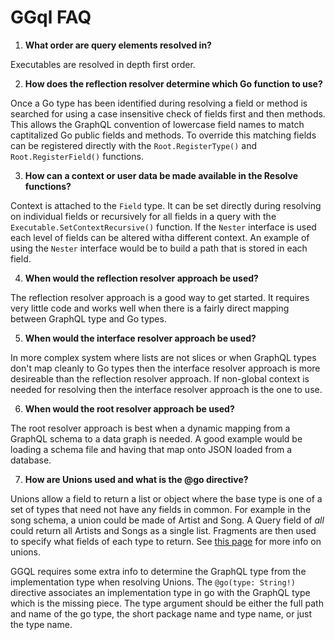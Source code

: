 # GGql FAQ

1) **What order are query elements resolved in?**

  Executables are resolved in depth first order.

2) **How does the reflection resolver determine which Go function to use?**

  Once a Go type has been identified during resolving a field or
  method is searched for using a case insensitive check of fields
  first and then methods. This allows the GraphQL convention of
  lowercase field names to match captitalized Go public fields and
  methods. To override this matching fields can be registered directly
  with the `Root.RegisterType()` and `Root.RegisterField()` functions.

3) **How can a context or user data be made available in the Resolve functions?**

  Context is attached to the `Field` type. It can be set directly
  during resolving on individual fields or recursively for all fields
  in a query with the `Executable.SetContextRecursive()` function. If
  the `Nester` interface is used each level of fields can be altered
  witha different context. An example of using the `Nester` interface
  would be to build a path that is stored in each field.

4) **When would the reflection resolver approach be used?**

  The reflection resolver approach is a good way to get started. It
  requires very little code and works well when there is a fairly
  direct mapping between GraphQL type and Go types.

5) **When would the interface resolver approach be used?**

  In more complex system where lists are not slices or when GraphQL
  types don't map cleanly to Go types then the interface resolver
  approach is more desireable than the reflection resolver
  approach. If non-global context is needed for resolving then the
  interface resolver approach is the one to use.

6) **When would the root resolver approach be used?**

  The root resolver approach is best when a dynamic mapping from a
  GraphQL schema to a data graph is needed. A good example would be
  loading a schema file and having that map onto JSON loaded from a
  database.

7) **How are Unions used and what is the @go directive?**

  Unions allow a field to return a list or object where the base type is one of a
  set of types that need not have any fields in common.  For example in the song
  schema, a union could be made of Artist and Song. A Query field of _all_ could
  return all Artists and Songs as a single list. Fragments are then used to
  specify what fields of each type to return. See [this
  page](https://graphql.org/learn/schema/#union-types) for more info on unions.

  GGQL requires some extra info to determine the GraphQL type from the 
  implementation type when resolving Unions. The `@go(type: String!)` directive
  associates an implementation type in go with the GraphQL type which is the 
  missing piece. The type argument should be either the full path and name of the 
  go type, the short package name and type name, or just the type name.

